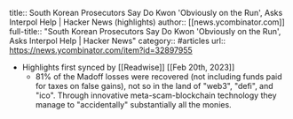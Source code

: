 title:: South Korean Prosecutors Say Do Kwon 'Obviously on the Run', Asks Interpol Help | Hacker News (highlights)
author:: [[news.ycombinator.com]]
full-title:: "South Korean Prosecutors Say Do Kwon 'Obviously on the Run', Asks Interpol Help | Hacker News"
category:: #articles
url:: https://news.ycombinator.com/item?id=32897955

- Highlights first synced by [[Readwise]] [[Feb 20th, 2023]]
	- 81% of the Madoff losses were recovered (not including funds paid for taxes on false gains), not so in the land of "web3", "defi", and "ico". Through innovative meta-scam-blockchain technology they manage to "accidentally" substantially all the monies.